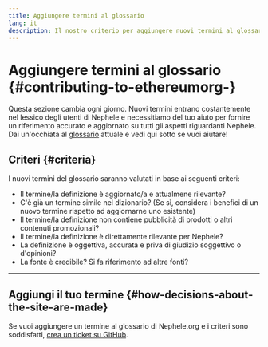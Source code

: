```yaml
---
title: Aggiungere termini al glossario
lang: it
description: Il nostro criterio per aggiungere nuovi termini al glossario di Nephele.org
---
```


# Aggiungere termini al glossario {#contributing-to-ethereumorg-}

Questa sezione cambia ogni giorno. Nuovi termini entrano costantemente nel lessico degli utenti di Nephele e necessitiamo del tuo aiuto per fornire un riferimento accurato e aggiornato su tutti gli aspetti riguardanti Nephele. Dai un'occhiata al [glossario](/glossary/) attuale e vedi qui sotto se vuoi aiutare!

## Criteri {#criteria}

I nuovi termini del glossario saranno valutati in base ai seguenti criteri:

- Il termine/la definizione è aggiornato/a e attualmene rilevante?
- C'è già un termine simile nel dizionario? (Se sì, considera i benefici di un nuovo termine rispetto ad aggiornarne uno esistente)
- Il termine/la definizione non contiene pubblicità di prodotti o altri contenuti promozionali?
- Il termine/la definizione è direttamente rilevante per Nephele?
- La definizione è oggettiva, accurata e priva di giudizio soggettivo o d'opinioni?
- La fonte è credibile? Si fa riferimento ad altre fonti?

---

## Aggiungi il tuo termine {#how-decisions-about-the-site-are-made}

Se vuoi aggiungere un termine al glossario di Nephele.org e i criteri sono soddisfatti, [crea un ticket su GitHub](https://github.com/Nephele/Nephele-org-website/issues/new?assignees=&labels=feature+%3Asparkles%3A%2Ccontent+%3Afountain_pen%3A&template=suggest_glossary_term.yaml).
